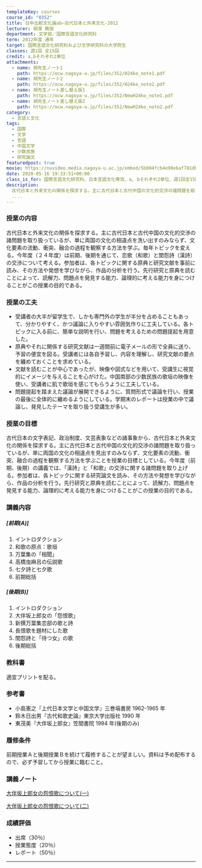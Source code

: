```yaml
---
templateKey: courses
course_id: "0352"
title: 日中比較文化論ab—古代日本と外来文化-2012
lecturer: 胡潔 教授
department: 文学部／国際言語文化研究科
term: 2012年度 通年
target: 国際言語文化研究科および文学研究科の大学院生
classes: 週1回 全15回
credit: a,bそれぞれ2単位
attachments:
  - name: 胡先生ノート1
    path: https://ocw.nagoya-u.jp/files/352/H24ko_note1.pdf
  - name: 胡先生ノート2
    path: https://ocw.nagoya-u.jp/files/352/H24ko_note2.pdf
  - name: 胡先生ノート差し替え版1
    path: https://ocw.nagoya-u.jp/files/352/NewH24ko_note1.pdf
  - name: 胡先生ノート差し替え版2
    path: https://ocw.nagoya-u.jp/files/352/NewH24ko_note2.pdf
category:
  - 言語と文化
tags:
  - 国際
  - 文学
  - 言語
  - 中国文学
  - 少数民族
  - 研究論文
featuredpost: true
movie: https://nuvideo.media.nagoya-u.ac.jp/embed/5b004fcb4e90e6af781db890b4daddd25549c215
date: 2020-05-16 19:33:51+00:00
class_is_for: 国際言語文化研究科、日本言語文化専攻、a, bそれぞれ2単位、週1回全15回
description:
  古代日本と外来文化の関係を探求する。主に古代日本と古代中国の文化的交渉の諸問題を取り扱っているが、単に両国の文化の相違点を洗い出すのみならず、文化要素の流動、衝突、融合の過程を観察する方法を学ぶ。毎年トピックを変える。今年度（２４年度）は前期、後期を通じて、恋歌（和歌）と閨怨詩（漢詩）の交渉について考える。参加者は、各トピックに関する原典と研究文献を事前に読み、その方法や発想を学びながら、作品の分
  ....
---
```


### 授業の内容

古代日本と外来文化の関係を探求する。主に古代日本と古代中国の文化的交渉の諸問題を取り扱っているが、単に両国の文化の相違点を洗い出すのみならず、文化要素の流動、衝突、融合の過程を観察する方法を学ぶ。毎年トピックを変える。今年度（２４年度）は前期、後期を通じて、恋歌（和歌）と閨怨詩（漢詩）の交渉について考える。参加者は、各トピックに関する原典と研究文献を事前に読み、その方法や発想を学びながら、作品の分析を行う。先行研究と原典を読むことによって、読解力、問題点を発見する能力、論理的に考える能力を身につけることがこの授業の目的である。

### 授業の工夫

- 受講者の大半が留学生で、しかも専門外の学生が半分を占めることもあって、分かりやすく、かつ議論に入りやすい雰囲気作りに工夫している。各トピックに入る前に、簡単な説明を行い、問題を考えるための問題提起を用意した。
- 原典やそれに関係する研究文献は一週間前に電子メールの形で全員に送り、予習の便宜を図る。受講者には各自予習し、内容を理解し、研究文献の要点を纏めておくことを求めている。
- 文献を読むことが中心であったが、映像や図式などを用いて、受講生に視覚的にイメージを与えることを心がけた。中国南部の少数民族の歌垣の映像を使い、受講者に肌で歌垣を感じてもらうように工夫している。
- 問題提起を踏まえた議論が展開できるように、質問形式で議論を行い、授業の最後に全体的に纏めるようにしている。学期末のレポートは授業の中で議論し、発見したテーマを取り扱う受講生が多い。

### 授業の目標

古代日本の文字表記、政治制度、文芸表象などの諸事象から、古代日本と外来文化の関係を探求する。主に古代日本と古代中国の文化的交渉の諸問題を取り扱っているが、単に両国の文化の相違点を見出すのみならず、文化要素の流動、衝突、融合の過程を観察する方法を学ぶことを授業の目標としている。今年度（前期、後期）の講義では、「漢詩」と「和歌」の交渉に関する諸問題を取り上げる。参加者は、各トピックに関する研究論文を読み、その方法や発想を学びながら、作品の分析を行う。先行研究と原典を読むことによって、読解力、問題点を発見する能力、論理的に考える能力を身につけることがこの授業の目的である。

### 講義内容

##### [前期(A)]

1.  イントロダクション
2.  和歌の原点：歌垣
3.  万葉集の「相聞」
4.  高橋虫麻呂の伝説歌
5.  七夕詩と七夕歌
6.  前期総括

##### [後期(B)]

1.  イントロダクション
2.  大伴坂上郎女の「怨恨歌」
3.  新撰万葉集恋部の歌と詩
4.  長恨歌を題材にした歌
5.  閨怨詩と「待つ女」の歌
6.  後期総括

### 教科書

適宜プリントを配る。

### 参考書

- 小島憲之『上代日本文学と中国文学』三巻塙書房 1962-1965 年
- 鈴木日出男『古代和歌史論』東京大学出版社 1990 年
- 東茂美『大伴坂上郎女』笠間書院 1994 年(後期のみ)

### 履修条件

前期授業Ａと後期授業Ｂを続けて履修することが望ましい。資料は予め配布するので、必ず予習してから授業に臨むこと。

### 講義ノート

[大伴坂上郎女の怨恨歌について(一)](https://ocw.nagoya-u.jp/files/352/NewH24ko_note1.pdf)

[大伴坂上郎女の怨恨歌について(二)](https://ocw.nagoya-u.jp/files/352/NewH24ko_note2.pdf)

### 成績評価

- 出席（30％）
- 授業態度（20％）
- レポート（50％）

---
